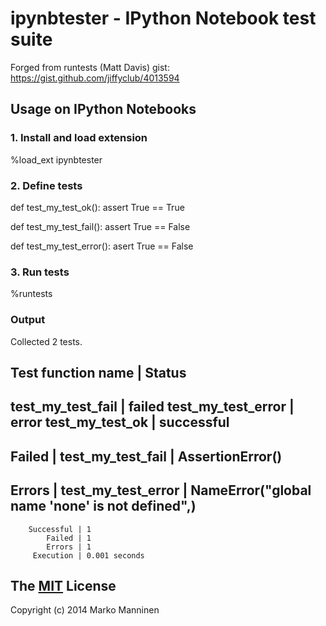 ipynbtester - IPython Notebook test suite
=========================================

Forged from runtests (Matt Davis) gist: https://gist.github.com/jiffyclub/4013594

## Usage on IPython Notebooks

### 1. Install and load extension

%load_ext ipynbtester

### 2. Define tests

def test_my_test_ok():
    assert True == True

def test_my_test_fail():
    assert True == False

def test_my_test_error():
    asert True == False

### 3. Run tests

%runtests

### Output

Collected 2 tests.

Test function name | Status
---------------------------
test_my_test_fail  | failed
test_my_test_error | error
test_my_test_ok    | successful
---------------------------
Failed             |
test_my_test_fail  | AssertionError()
---------------------------
Errors             |
test_my_test_error | NameError("global name 'none' is not defined",)
---------------------------
        Successful | 1
            Failed | 1
            Errors | 1
         Execution | 0.001 seconds

## The [MIT](http://choosealicense.com/licenses/mit/) License

Copyright (c) 2014 Marko Manninen